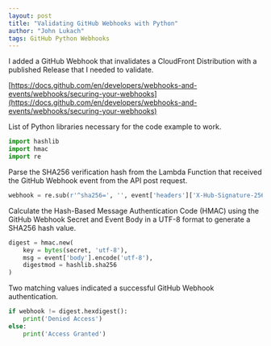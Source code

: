 ```yaml
---
layout: post
title: "Validating GitHub Webhooks with Python"
author: "John Lukach"
tags: GitHub Python Webhooks
---
```


I added a GitHub Webhook that invalidates a CloudFront Distribution with a published Release that I needed to validate.

[https://docs.github.com/en/developers/webhooks-and-events/webhooks/securing-your-webhooks](https://docs.github.com/en/developers/webhooks-and-events/webhooks/securing-your-webhooks)

List of Python libraries necessary for the code example to work.

```python
import hashlib
import hmac
import re
```

Parse the SHA256 verification hash from the Lambda Function that received the GitHub Webhook event from the API post request.

```python
webhook = re.sub(r'^sha256=', '', event['headers']['X-Hub-Signature-256'])
```

Calculate the Hash-Based Message Authentication Code (HMAC) using the GitHub Webhook Secret and Event Body in a UTF-8 format to generate a SHA256 hash value.

```python
digest = hmac.new(
    key = bytes(secret, 'utf-8'),
    msg = event['body'].encode('utf-8'),
    digestmod = hashlib.sha256
)
```

Two matching values indicated a successful GitHub Webhook authentication.

```python
if webhook != digest.hexdigest():
    print('Denied Access')
else:
    print('Access Granted')
```
